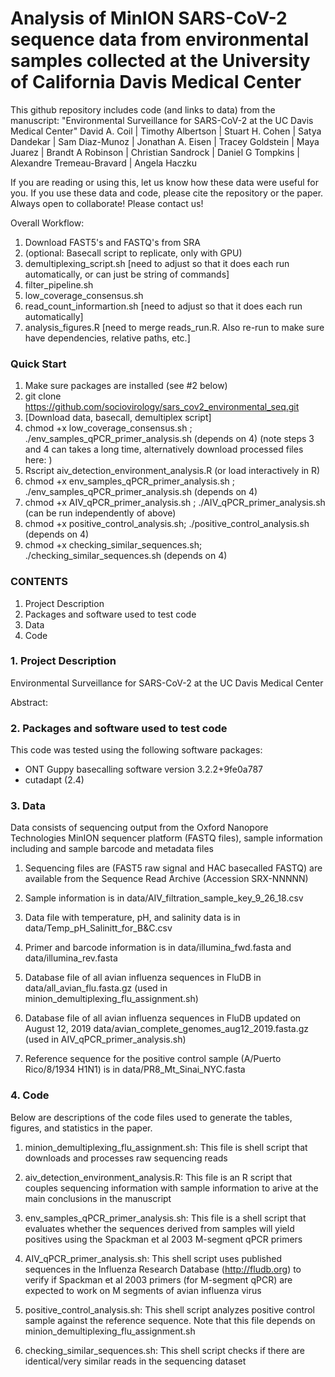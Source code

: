 # Analysis of MinION SARS-CoV-2 sequence data from environmental samples collected at the University of California Davis Medical Center

This github repository includes code (and links to data) from the manuscript:
"Environmental Surveillance for SARS-CoV-2 at the UC Davis Medical Center"
David A. Coil | Timothy Albertson | Stuart H. Cohen | Satya Dandekar | Sam Diaz-Munoz | Jonathan A. Eisen | Tracey Goldstein | Maya Juarez | Brandt A Robinson | Christian Sandrock | Daniel G Tompkins | Alexandre Tremeau-Bravard | Angela Haczku

If you are reading or using this, let us know how these data were useful for you. If you use these data and code, please cite the repository or the paper. Always open to collaborate! Please contact us!

Overall Workflow:
1. Download FAST5's and FASTQ's from SRA
2. (optional: Basecall script to replicate, only with GPU)
3. demultiplexing_script.sh [need to adjust so that it does each run automatically, or can just be string of commands]
4. filter_pipeline.sh
5. low_coverage_consensus.sh
6. read_count_informartion.sh [need to adjust so that it does each run automatically]
7. analysis_figures.R [need to merge reads_run.R. Also re-run to make sure have dependencies, relative paths, etc.]


### Quick Start
1. Make sure packages are installed (see #2 below)
2. git clone https://github.com/sociovirology/sars_cov2_environmental_seq.git
3. [Download data, basecall, demultiplex script] 
4. chmod +x low_coverage_consensus.sh ; ./env_samples_qPCR_primer_analysis.sh (depends on 4)
(note steps 3 and 4 can takes a long time, alternatively download processed files here: )
5. Rscript aiv_detection_environment_analysis.R (or load interactively in R)
6. chmod +x env_samples_qPCR_primer_analysis.sh ; ./env_samples_qPCR_primer_analysis.sh (depends on 4)
7. chmod +x AIV_qPCR_primer_analysis.sh ; ./AIV_qPCR_primer_analysis.sh (can be run independently of above)
8. chmod +x positive_control_analysis.sh; ./positive_control_analysis.sh (depends on 4)
9. chmod +x checking_similar_sequences.sh; ./checking_similar_sequences.sh (depends on 4)

### CONTENTS
1. Project Description
2. Packages and software used to test code
3. Data
4. Code

### 1. Project Description
Environmental Surveillance for SARS-CoV-2 at the UC Davis Medical Center

Abstract:


### 2. Packages and software used to test code
This code was tested using the following software packages:

* ONT Guppy basecalling software version 3.2.2+9fe0a787
* cutadapt (2.4)


### 3. Data
Data consists of sequencing output from the Oxford Nanopore Technologies MinION sequencer platform (FASTQ files), sample information including  and sample barcode and metadata files

1) Sequencing files are (FAST5 raw signal and HAC basecalled FASTQ) are available from the Sequence Read Archive (Accession SRX-NNNNN)

2) Sample information is in data/AIV_filtration_sample_key_9_26_18.csv 

3) Data file with temperature, pH, and salinity data is in data/Temp_pH_Salinitt_for_B&C.csv

4) Primer and barcode information is in data/illumina_fwd.fasta and data/illumina_rev.fasta

5) Database file of all avian influenza sequences in FluDB in data/all_avian_flu.fasta.gz (used in minion_demultiplexing_flu_assignment.sh)

6) Database file of all avian influenza sequences in FluDB updated on August 12, 2019 data/avian_complete_genomes_aug12_2019.fasta.gz (used in AIV_qPCR_primer_analysis.sh)

7) Reference sequence for the positive control sample (A/Puerto Rico/8/1934 H1N1) is in data/PR8_Mt_Sinai_NYC.fasta

### 4. Code
Below are descriptions of the code files used to generate the tables, figures, and statistics in the paper.

1) minion_demultiplexing_flu_assignment.sh: This file is shell script that downloads and processes raw sequencing reads 

2) aiv_detection_environment_analysis.R: This file is an R script that couples sequencing information with sample information to arive at the main conclusions in the manuscript

3) env_samples_qPCR_primer_analysis.sh: This file is a shell script that evaluates whether the sequences derived from samples will yield positives using the Spackman et al 2003 M-segment qPCR primers 

4) AIV_qPCR_primer_analysis.sh: This shell script uses published sequences in the Influenza Research Database (http://fludb.org) to verify if Spackman et al 2003 primers (for M-segment qPCR) are expected to work on M segments of avian influenza virus

5) positive_control_analysis.sh: This shell script analyzes positive control sample against the reference sequence. Note that this file depends on minion_demultiplexing_flu_assignment.sh

6) checking_similar_sequences.sh: This shell script checks if there are identical/very similar reads in the sequencing dataset